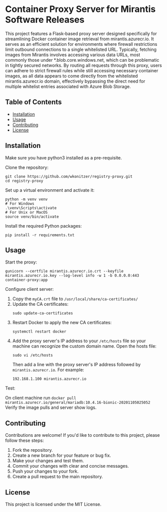 # Container Proxy Server for Mirantis Software Releases

This project features a Flask-based proxy server designed specifically for streamlining Docker container image retrieval from mirantis.azurecr.io. It serves as an efficient solution for environments where firewall restrictions limit outbound connections to a single whitelisted URL. Typically, fetching images from Mirantis involves accessing various data URLs, most commonly those under \*.blob.core.windows.net, which can be problematic in tightly secured networks. By routing all requests through this proxy, users can adhere to strict firewall rules while still accessing necessary container images, as all data appears to come directly from the whitelisted mirantis.azurecr.io domain, effectively bypassing the direct need for multiple whitelist entries associated with Azure Blob Storage.

## Table of Contents

- [Installation](#installation)
- [Usage](#usage)
- [Contributing](#contributing)
- [License](#license)

## Installation

Make sure you have python3 installed as a pre-requisite.

Clone the repository:
```shell
git clone https://github.com/wkonitzer/registry-proxy.git
cd registry-proxy
```

Set up a virtual environment and activate it:

```shell
python -m venv venv
# For Windows
.\venv\Scripts\activate
# For Unix or MacOS
source venv/bin/activate
```

Install the required Python packages:
```shell
pip install -r requirements.txt
```

## Usage

Start the proxy:

```shell
gunicorn --certfile mirantis.azurecr.io.crt --keyfile mirantis.azurecr.io.key --log-level info -w 1 -b 0.0.0.0:443 container-proxy:app
```

Configure client server:

1. Copy the `myCA.crt` file to `/usr/local/share/ca-certificates/`
2. Update the CA certificates:
    ```shell
    sudo update-ca-certificates
    ```
3. Restart Docker to apply the new CA certificates:
    ```shell
    systemctl restart docker
    ```
4. Add the proxy server's IP address to your `/etc/hosts` file so your machine can recognize the custom domain name. Open the hosts file:
    ```shell
    sudo vi /etc/hosts
    ```
   Then add a line with the proxy server's IP address followed by `mirantis.azurecr.io`. For example:
    ```text
    192.168.1.100 mirantis.azurecr.io
    ```

Test:

On client machine run `docker pull mirantis.azurecr.io/general/mariadb:10.4.16-bionic-20201105025052`
Verify the image pulls and server show logs.

## Contributing

Contributions are welcome! If you'd like to contribute to this project, please follow these steps:

1. Fork the repository.
2. Create a new branch for your feature or bug fix.
3. Make your changes and test them.
4. Commit your changes with clear and concise messages.
5. Push your changes to your fork.
6. Create a pull request to the main repository.

## License

This project is licensed under the MIT License.